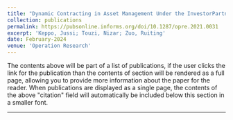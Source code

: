 ```yaml
---
title: "Dynamic Contracting in Asset Management Under the InvestorPartner-Manager Relationship"
collection: publications
permalink: https://pubsonline.informs.org/doi/10.1287/opre.2021.0031
excerpt: 'Keppo, Jussi; Touzi, Nizar; Zuo, Ruiting'
date: February-2024
venue: 'Operation Research'
---
```


The contents above will be part of a list of publications, if the user clicks the link for the publication than the contents of section will be rendered as a full page, allowing you to provide more information about the paper for the reader. When publications are displayed as a single page, the contents of the above "citation" field will automatically be included below this section in a smaller font.

---
